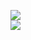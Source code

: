 [![](https://img.shields.io/badge/Made%20With-Github%20Spray-lightgrey.svg?style=for-the-badge&logo=github)](https://github.com/Annihil/github-spray#25897)  
[![](https://i.imgur.com/2DrTn0Z.gif)](https://github.com/Annihil/github-spray)